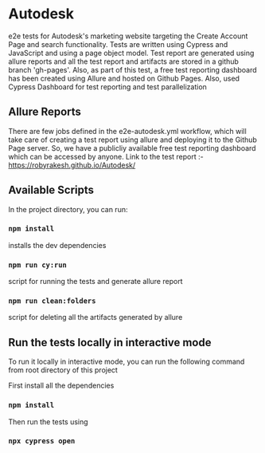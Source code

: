 
# Autodesk 

e2e tests for Autodesk's marketing website targeting the Create Account Page and search functionality. Tests are written using Cypress and JavaScript and using a page object model. Test report are generated using allure reports and all the test report and artifacts are stored in a github branch 'gh-pages'. Also, as part of this test, a free test reporting dashboard has been created using Allure and hosted on Github Pages. Also, used Cypress Dashboard for test reporting and test parallelization 

## Allure Reports

There are few jobs defined in the e2e-autodesk.yml workflow, which will take care of creating a test report using allure and deploying it to the Github Page server. So, we have a publicliy available free test reporting dashboard which can be accessed by anyone. Link to the test report :- https://robyrakesh.github.io/Autodesk/


## Available Scripts

In the project directory, you can run:

### `npm install`

installs the dev dependencies

### `npm run cy:run`

script for running the tests and generate allure report

### `npm run clean:folders`

script for deleting all the artifacts generated by allure


## Run the tests locally in interactive mode

To run it locally in interactive mode, you can run the following command from root directory of this project

First install all the dependencies 
### `npm install` 
Then run the tests using 
### `npx cypress open`

